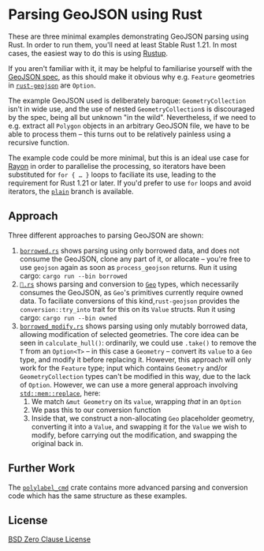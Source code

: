 # Parsing GeoJSON using Rust
These are three minimal examples demonstrating GeoJSON parsing using Rust. In order to run them, you'll need at least Stable Rust 1.21. In most cases, the easiest way to do this is using [Rustup](https://rustup.rs).

If you aren't familiar with it, it may be helpful to familiarise yourself with the [GeoJSON spec](https://tools.ietf.org/html/rfc7946), as this should make it obvious why e.g. `Feature` geometries in [`rust-geojson`](https://docs.rs/geojson/0.9.1/geojson/struct.Feature.html) are `Option`.

The example GeoJSON used is deliberately baroque: `GeometryCollection` isn't in wide use, and the use of nested `GeometryCollection`s is discouraged by the spec, being all but unknown "in the wild". Nevertheless, if we need to e.g. extract all `Polygon` objects in an arbitrary GeoJSON file, we have to be able to process them – this turns out to be relatively painless using a recursive function.

The example code could be more minimal, but this is an ideal use case for [Rayon](https://docs.rs/rayon/) in order to parallelise the processing, so iterators have been substituted for `for { … }` loops to faciliate its use, leading to the requirement for Rust 1.21 or later. If you'd prefer to use `for` loops and avoid iterators, the [`plain`](https://github.com/urschrei/geojson_example/tree/plain) branch is available.

## Approach
Three different approaches to parsing GeoJSON are shown:
1. [`borrowed.rs`](src/borrowed.rs) shows parsing using only borrowed data, and does not consume the GeoJSON, clone any part of it, or allocate – you're free to use `geojson` again as soon as `process_geojson` returns. Run it using cargo: `cargo run --bin borrowed`
2. [`🌽.rs`](src/owned.rs) shows parsing and conversion to [`Geo`](https://docs.rs/geo) types, which necessarily consumes the GeoJSON, as `Geo`'s primitives currently require owned data. To faciliate conversions of this kind,`rust-geojson` provides the `conversion::try_into` trait for this on its `Value` structs. Run it using cargo: `cargo run --bin owned`
3. [`borrowed_modify.rs`](src/borrowed_modify.rs) shows parsing using only mutably borrowed data, allowing modification of selected geometries. The core idea can be seen in `calculate_hull()`: ordinarily, we could use `.take()` to remove the `T` from an `Option<T>` – in this case a `Geometry` – convert its `value` to a `Geo` type, and modify it before replacing it. However, this approach will only work for the `Feature` type; input which contains `Geometry` and/or `GeometryCollection` types can't be modified in this way, due to the lack of `Option`. However, we can use a more general approach involving [`std::mem::replace`](https://doc.rust-lang.org/std/mem/fn.replace.html), here:
    1. We match `&mut Geometry` on its `value`, wrapping *that* in an `Option`
    2. We pass this to our conversion function
    3. Inside that, we construct a non-allocating `Geo` placeholder geometry, converting it into a `Value`, and swapping it for the `Value` we wish to modify, before carrying out the modification, and swapping the original back in.  

## Further Work
The [`polylabel_cmd`](https://github.com/urschrei/polylabel_cmd) crate contains more advanced parsing and conversion code which has the same structure as these examples.

## License
[BSD Zero Clause License](LICENSE)

